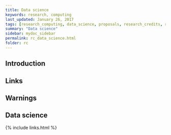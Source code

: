 ```yaml
---
title: Data science
keywords: research, computing
last_updated: January 26, 2017
tags: [research_computing, data_science, proposals, research_credits, reproducibility, case_studies, Jupyter]
summary: "Data science"
sidebar: mydoc_sidebar
permalink: rc_data_science.html
folder: rc
---
```


## Introduction

## Links

## Warnings

## Data science

{% include links.html %}
